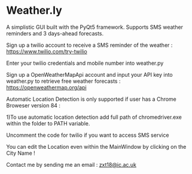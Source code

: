# Weather.ly
A simplistic GUI built with the PyQt5 framework. Supports SMS weather reminders and 3 days-ahead forecasts.

Sign up a twilio account to receive a SMS reminder of the weather : 
https://www.twilio.com/try-twilio

Enter your twilio credentials and mobile number into weather.py

Sign up a OpenWeatherMapApi account and input your API key into weather.py to  retrieve free weather forecasts : 
https://openweathermap.org/api


Automatic Location Detection is only supported if user has a Chrome Broweser version 84 : 

  1)To use automatic location detection add full path of chromedriver.exe within the folder to PATH variable.

Uncomment the code for twilio if you want to access SMS service

You can edit the Location even within the MainWindow by clicking on the City Name !

Contact me by sending me an email :
zxt18@ic.ac.uk

